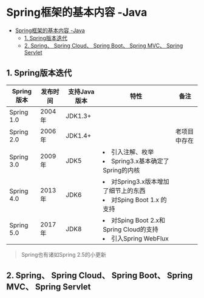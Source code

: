 # Spring框架的基本内容 -Java

<!-- @import "[TOC]" {cmd="toc" depthFrom=1 depthTo=6 orderedList=false} -->

<!-- code_chunk_output -->

- [Spring框架的基本内容 -Java](#-spring框架的基本内容--java)
  - [1. Spring版本迭代](#-1-spring版本迭代)
  - [2. Spring、 Spring Cloud、 Spring Boot、 Spring MVC、 Spring Servlet](#-2-spring--spring-cloud--spring-boot--spring-mvc--spring-servlet)

<!-- /code_chunk_output -->


## 1. Spring版本迭代
| Spring版本 | 发布时间 | 支持Java版本 | 特性 | 备注 | 
| - | - | - | - | - |
| Spring 1.0 | 2004年 | JDK1.3+ | | |
| Spring 2.0 | 2006年 | JDK1.4+ | | 老项目中存在 |
| Spring 3.0 | 2009年 | JDK5 | <li>引入注解、枚举</li> <li>Spring3.x基本确定了Spring的内核</li> | |
| Spring 4.0 | 2013年 | JDK6 | <li>对Spring3.x版本增加了细节上的东西</li> <li>对Sping Boot 1.x 的支持</li>| |
| Spring 5.0 | 2017年 | JDK8 | <li>对Sping Boot 2.x和Spring Cloud的支持</li> <li>引入Spring WebFlux</li> | |

> Spring也有诸如Spring 2.5的小更新

## 2. Spring、 Spring Cloud、 Spring Boot、 Spring MVC、 Spring Servlet
